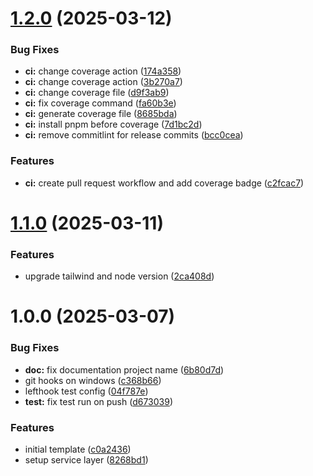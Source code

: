 # [1.2.0](https://github.com/Buildbox-IT-Solutions/next-app-template/compare/v1.1.0...v1.2.0) (2025-03-12)


### Bug Fixes

* **ci:** change coverage action ([174a358](https://github.com/Buildbox-IT-Solutions/next-app-template/commit/174a35819045fbd3993eabd611781b4c8b2ea050))
* **ci:** change coverage action ([3b270a7](https://github.com/Buildbox-IT-Solutions/next-app-template/commit/3b270a705f31ba55a345fd164be50e0eb2ffec4e))
* **ci:** change coverage file ([d9f3ab9](https://github.com/Buildbox-IT-Solutions/next-app-template/commit/d9f3ab99c4a54bb355a7e001e1a44cea000ab76f))
* **ci:** fix coverage command ([fa60b3e](https://github.com/Buildbox-IT-Solutions/next-app-template/commit/fa60b3e0313e2eeb11d0dc872cb2abfaee5e7ec4))
* **ci:** generate coverage file ([8685bda](https://github.com/Buildbox-IT-Solutions/next-app-template/commit/8685bda0d3c82b9772055e6bddc0d52d7d7a967b))
* **ci:** install pnpm before coverage ([7d1bc2d](https://github.com/Buildbox-IT-Solutions/next-app-template/commit/7d1bc2d8375c75896e386dbd0ca39945981defa9))
* **ci:** remove commitlint for release commits ([bcc0cea](https://github.com/Buildbox-IT-Solutions/next-app-template/commit/bcc0cea0ce67126119b69e1e2148ee03aa2e214d))


### Features

* **ci:** create pull request workflow and add coverage badge ([c2fcac7](https://github.com/Buildbox-IT-Solutions/next-app-template/commit/c2fcac73bde88f5e52ab2beb5f65cfaed34565f6))

# [1.1.0](https://github.com/Buildbox-IT-Solutions/next-app-template/compare/v1.0.0...v1.1.0) (2025-03-11)


### Features

* upgrade tailwind and node version ([2ca408d](https://github.com/Buildbox-IT-Solutions/next-app-template/commit/2ca408d86d8d405b3c4583c6f3244c79051fc8b7))

# 1.0.0 (2025-03-07)


### Bug Fixes

* **doc:** fix documentation project name ([6b80d7d](https://github.com/Buildbox-IT-Solutions/next-app-template/commit/6b80d7de12fd8f10e4e9ce95ad29cda91cff1360))
* git hooks on windows ([c368b66](https://github.com/Buildbox-IT-Solutions/next-app-template/commit/c368b663ccc52243210e5bcbf4c4e9619c350c03))
* lefthook test config ([04f787e](https://github.com/Buildbox-IT-Solutions/next-app-template/commit/04f787ea8b2e8835bd5330ad4cdbb00021903afc))
* **test:** fix test run on push ([d673039](https://github.com/Buildbox-IT-Solutions/next-app-template/commit/d67303991f5eccd08124197243c7455ed1312c3e))


### Features

* initial template ([c0a2436](https://github.com/Buildbox-IT-Solutions/next-app-template/commit/c0a2436231691ce3d24e0b6dba1ae9325ccf06e4))
* setup service layer ([8268bd1](https://github.com/Buildbox-IT-Solutions/next-app-template/commit/8268bd1a5cb70ec4e0ae8776781cc5db7033fb82))
